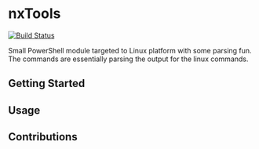 # nxTools

[![Build Status](https://dev.azure.com/lazywinadmin/nxtools/_apis/build/status/lazywinadmin.nxtools?branchName=master)](https://dev.azure.com/lazywinadmin/nxtools/_build/latest?definitionId=23&branchName=master)

Small PowerShell module targeted to Linux platform with some parsing fun.
The commands are essentially parsing the output for the linux commands.

## Getting Started

## Usage

## Contributions
